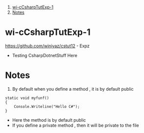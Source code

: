 
1. [wi-cCsharpTutExp-1](#wi-ccsharptutexp-1)
2. [Notes](#notes)


# wi-cCsharpTutExp-1
https://github.com/winiyaz/cstut12 - Expz

- Testing CsharpDotnetStuff Here 

# Notes 

1. By default when you  define a method , it is by default public 

```charp
static void myfunf() 
{ 
    Console.Writeline("Hello C#");
}
```
- Here the method is by default public
- If you define a private method , then it will be private to the file 